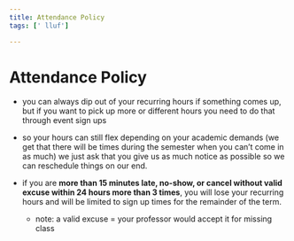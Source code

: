 ```yaml
---
title: Attendance Policy
tags: [' lluf']

---
```


# Attendance Policy


- you can always dip out of your recurring hours if something comes up, but if you want to pick up more or different hours you need to do that through event sign ups

- so your hours can still flex depending on your academic demands (we get that there will be times during the semester when you can’t come in as much) we just ask that you give us as much notice as possible so we can reschedule things on our end.

- if you are **more than 15 minutes late, no-show, or cancel without valid excuse within 24 hours more than 3 times**, you will lose your recurring hours and will be limited to sign up times for the remainder of the term.
    - note: a valid excuse = your professor would accept it for missing class

